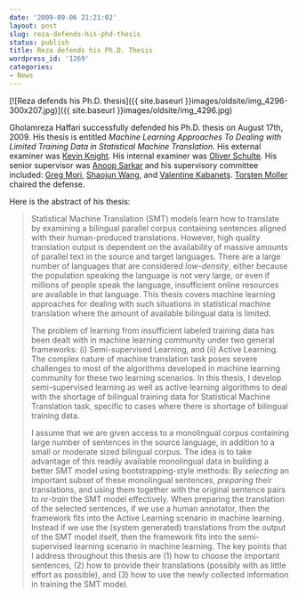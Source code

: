 ```yaml
---
date: '2009-09-06 21:21:02'
layout: post
slug: reza-defends-his-phd-thesis
status: publish
title: Reza defends his Ph.D. Thesis
wordpress_id: '1269'
categories:
- News
---
```



[![Reza defends his Ph.D. thesis]({{ site.baseurl }}images/oldsite/img_4296-300x207.jpg)]({{ site.baseurl }}images/oldsite/img_4296.jpg)

Gholamreza Haffari successfully defended his Ph.D. thesis on August 17th, 2009. His thesis is entitled _Machine Learning Approaches To Dealing with Limited Training Data in Statistical Machine Translation_. His external examiner was [Kevin Knight](http://www.isi.edu/~knight/). His internal examiner was [Oliver Schulte](http://www.cs.sfu.ca/~oschulte/). His senior supervisor was [Anoop Sarkar](http://www.cs.sfu.ca/~anoop/) and his supervisory committee included: [Greg Mori](http://www.cs.sfu.ca/~mori/), [Shaojun Wang](http://www.engineering.wright.edu/~swang/), and [Valentine Kabanets](http://www.cs.sfu.ca/~kabanets/). [Torsten Moller]() chaired the defense.

Here is the abstract of his thesis:

> Statistical Machine Translation (SMT) models learn how to translate by examining a bilingual parallel corpus containing sentences aligned with their human-produced translations. However, high quality translation output is dependent on the availability of massive amounts of parallel text in the source and target languages. There are a large number of languages that are considered _low-density_, either because the population speaking the language is not very large, or even if millions of people speak the language, insufficient online resources are available in that language. This thesis covers machine learning approaches for dealing with such situations in statistical machine translation where the amount of available bilingual data is limited.
> 
> The problem of learning from insufficient labeled training data has been dealt with in machine learning community under two general frameworks: (i) Semi-supervised Learning, and (ii) Active Learning. The complex nature of machine translation task poses severe challenges to most of the algorithms developed in machine learning community for these two learning scenarios. In this thesis, I develop semi-supervised learning as well as  active learning algorithms to deal with the shortage of bilingual training data for Statistical Machine Translation task, specific to cases where there is shortage of bilingual training data.
> 
> I assume that we are given access to a monolingual corpus containing large number of sentences in the source language, in addition to a small or moderate sized bilingual corpus. The idea is to take advantage of this readily available monolingual data in building a better SMT model using bootstrapping-style methods: By _selecting_ an important subset of these monolingual sentences, _preparing_ their translations, and using them together with the original sentence pairs to _re-train_ the SMT model effectively. When preparing the translation of the selected sentences, if we use a human annotator, then the framework fits into the Active Learning scenario in machine learning. Instead if we use the (system generated) translations from the output of the SMT model itself, then the framework fits into the semi-supervised learning scenario in machine learning. The key points that I address throughout this thesis are (1) how to choose the important sentences, (2) how to provide their translations (possibly with as little effort as possible), and (3) how to use the newly collected information in training the SMT model.



